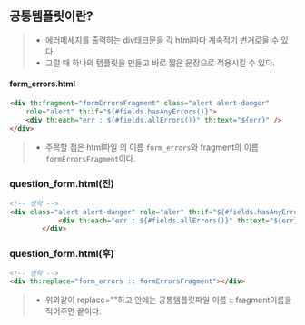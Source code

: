 ## 공통템플릿이란?
> * 에러메세지를 출력하는 div태크문을 각 html마다 계속적기 번거로울 수 있다.
> * 그럴 때 하나의 템플릿을 만들고 바로 짧은 문장으로 적용시킬 수 있다.

#### form_errors.html
```html
<div th:fragment="formErrorsFragment" class="alert alert-danger" 
    role="alert" th:if="${#fields.hasAnyErrors()}">
    <div th:each="err : ${#fields.allErrors()}" th:text="${err}" />
</div>
```
> * 주목할 점은 html파일 의 이름 ```form_errors```와 fragment의 이름 ```formErrorsFragment```이다.

### question_form.html(전)
```html
<!-- 생략 -->
<div class="alert alert-danger" role="aler" th:if="${#fields.hasAnyErrors()}">
        	<div th:each="err : ${#fields.allErrors()}" th:text="${err}" />
        </div>
```
### question_form.html(후)
```html
<!-- 생략 -->
<div th:replace="form_errors :: formErrorsFragment"></div>
```

> * 위와같이 replace=""하고 안에는 공통템플릿파일 이름 :: fragment이름을 적어주면 끝이다.
